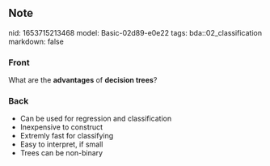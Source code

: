 ## Note
nid: 1653715213468
model: Basic-02d89-e0e22
tags: bda::02_classification
markdown: false

### Front
What are the <b>advantages</b> of <b>decision trees</b>?

### Back
<ul>
  <li>Can be used for regression and classification
  <li>Inexpensive to construct
  <li>Extremly fast for classifying
  <li>Easy to interpret, if small
  <li>Trees can be non-binary
</ul>
